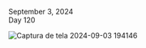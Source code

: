 September 3, 2024<br>
Day 120<br>

![Captura de tela 2024-09-03 194146](https://github.com/user-attachments/assets/32304011-4da5-4b3a-beb5-474218dcd2da)
